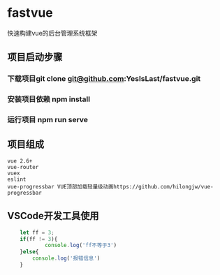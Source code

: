 # fastvue
快速构建vue的后台管理系统框架
## 项目启动步骤
### 下载项目git clone git@github.com:YesIsLast/fastvue.git
### 安装项目依赖 npm install
### 运行项目 npm run serve

## 项目组成
    vue 2.6+
    vue-router
    vuex
    eslint
    vue-progressbar VUE顶部加载轻量级动画https://github.com/hilongjw/vue-progressbar
## VSCode开发工具使用
    
```js
    let ff = 3;
    if(ff != 3){
            console.log('ff不等于3')
    }else{
        console.log('报错信息')
    }
```